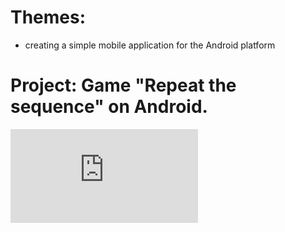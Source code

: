# Themes:
- creating a simple mobile application for the Android platform

# Project: Game "Repeat the sequence" on Android.

![](https://github.com/ViktoriyaMosolova/RepeatGame/blob/0d48509dc137537761adc4fbce3b0b47bc13502a/README.md)
